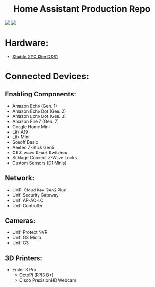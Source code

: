 <h1 align="center">
  Home Assistant Production Repo
</h1>
<h4>
<a href="https://travis-ci.org/flamingotter/HASS"><img src="https://travis-ci.org/flamingotter/HASS.svg?branch=master"/></a>  <a href="https://github.com/flamingotter/HASS/commits/master"><img src="https://img.shields.io/github/last-commit/flamingotter/HASS.svg?style=plasticr"/></a>
</h4>

# Hardware:
* <a href="https://www.amazon.com/Shuttle-DH110-Barebone-Kabylake-Heatpipe/dp/B01C87CD0M" target="_blank">Shuttle XPC Slim DS61</a>

# Connected Devices:

## Enabling Components:
* Amazon Echo (Gen. 1)
* Amazon Echo Dot (Gen. 2)
* Amazon Echo Dot (Gen. 3)
* Amazon Fire 7 (Gen. 7)
* Google Home Mini
* Lifx A19
* Lifx Mini
* Sonoff Basic
* Aeotec Z-Stick Gen5
* GE Z-wave Smart Switches
* Schlage Connect Z-Wave Locks
* Custom Sensors (D1 Minis)

## Network:
* UniFi Cloud Key Gen2 Plus
* Unifi Security Gateway
* Unifi AP-AC-LC
* Unifi Controller

## Cameras:
* Unifi Protect NVR
* Unifi G3 Micro
* Unifi G3

## 3D Printers:
* Ender 3 Pro
  * OctoPi (RPI3 B+)
  * Cisco PrecisionHD Webcam
